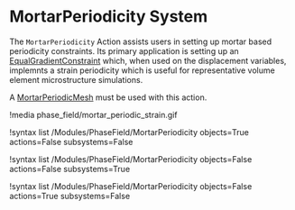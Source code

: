 # MortarPeriodicity System

The `MortarPeriodicity` Action assists users in setting up mortar based periodicity
constraints. Its primary application is setting up an [EqualGradientConstraint](/EqualGradientConstraint.md) which,
when used on the displacement variables, implemnts a strain periodicity which is
useful for representative volume element microstructure simulations.

A [MortarPeriodicMesh](Mesh/MortarPeriodicMesh.md) must be used with this action.

!media phase_field/mortar_periodic_strain.gif

!syntax list /Modules/PhaseField/MortarPeriodicity objects=True actions=False subsystems=False

!syntax list /Modules/PhaseField/MortarPeriodicity objects=False actions=False subsystems=True

!syntax list /Modules/PhaseField/MortarPeriodicity objects=False actions=True subsystems=False
